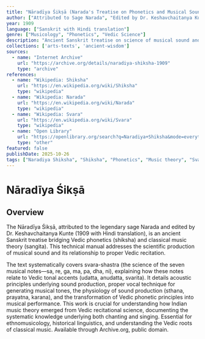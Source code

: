 ```yaml
---
title: "Nāradīya Śikṣā (Narada's Treatise on Phonetics and Musical Sound)"
author: ["Attributed to Sage Narada", "Edited by Dr. Keshavchaitanya Kunte"]
year: 1909
language: ["Sanskrit with Hindi translation"]
genre: ["Musicology", "Phonetics", "Vedic Science"]
description: "Ancient Sanskrit treatise on science of musical sound and phonetics (shiksha) applied to sangita. Covers svara-shastra (science of musical notes), relationship between Vedic recitation and musical tones, acoustic principles, and production of sound through proper vocal technique. Bridges Vedic phonetics and classical music theory, providing technical knowledge essential for understanding theoretical foundations of Indian music."
collections: ['arts-texts', 'ancient-wisdom']
sources:
  - name: "Internet Archive"
    url: "https://archive.org/details/naradiya-shiksha-1909"
    type: "archive"
references:
  - name: "Wikipedia: Shiksha"
    url: "https://en.wikipedia.org/wiki/Shiksha"
    type: "wikipedia"
  - name: "Wikipedia: Narada"
    url: "https://en.wikipedia.org/wiki/Narada"
    type: "wikipedia"
  - name: "Wikipedia: Svara"
    url: "https://en.wikipedia.org/wiki/Svara"
    type: "wikipedia"
  - name: "Open Library"
    url: "https://openlibrary.org/search?q=Naradiya+Shiksha&mode=everything"
    type: "other"
featured: false
publishDate: 2025-10-26
tags: ["Naradiya Shiksha", "Shiksha", "Phonetics", "Music theory", "Svara", "Vedic recitation", "Acoustic principles", "Sanskrit", "Narada", "1909"]
---
```


# Nāradīya Śikṣā

## Overview

The Nāradīya Śikṣā, attributed to the legendary sage Narada and edited by Dr. Keshavchaitanya Kunte (1909 with Hindi translation), is an ancient Sanskrit treatise bridging Vedic phonetics (shiksha) and classical music theory (sangita). This technical manual addresses the scientific production of musical sound and its relationship to proper Vedic recitation.

The text systematically covers svara-shastra (the science of the seven musical notes—sa, re, ga, ma, pa, dha, ni), explaining how these notes relate to Vedic tonal accents (udatta, anudatta, svarita). It details acoustic principles underlying sound production, proper vocal technique for generating musical tones, the physiology of sound production (sthana, prayatna, karana), and the transformation of Vedic phonetic principles into musical performance. This work is crucial for understanding how Indian music theory emerged from Vedic recitational science, documenting the systematic knowledge underlying both chanting and singing. Essential for ethnomusicology, historical linguistics, and understanding the Vedic roots of classical music. Available through Archive.org, public domain.

